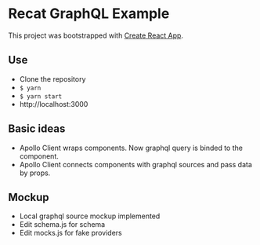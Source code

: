 # Recat GraphQL Example

This project was bootstrapped with [Create React App](https://github.com/facebookincubator/create-react-app).

## Use

- Clone the repository
- `$ yarn`
- `$ yarn start`
- http://localhost:3000

## Basic ideas

- Apollo Client wraps components. Now graphql query is binded to the component.
- Apollo Client connects components with graphql sources and pass data by props.

## Mockup

- Local graphql source mockup implemented
- Edit schema.js for schema
- Edit mocks.js for fake providers